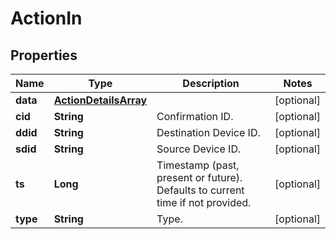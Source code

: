 
# ActionIn

## Properties
Name | Type | Description | Notes
------------ | ------------- | ------------- | -------------
**data** | [**ActionDetailsArray**](ActionDetailsArray.md) |  |  [optional]
**cid** | **String** | Confirmation ID. |  [optional]
**ddid** | **String** | Destination Device ID. |  [optional]
**sdid** | **String** | Source Device ID. |  [optional]
**ts** | **Long** | Timestamp (past, present or future). Defaults to current time if not provided. |  [optional]
**type** | **String** | Type. |  [optional]



